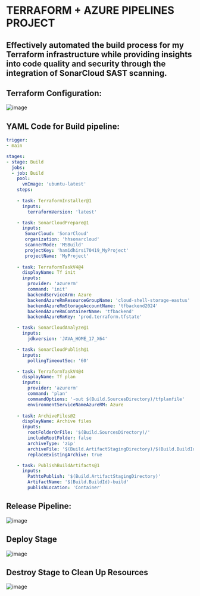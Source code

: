 # TERRAFORM + AZURE PIPELINES PROJECT

## Effectively automated the build process for my Terraform infrastructure while providing insights into code quality and security through the integration of SonarCloud SAST scanning.

## Terraform Configuration:

![image](https://github.com/CloudHirsi/TFproject/assets/153539293/f4abd146-0365-48ab-aae0-f7dfd171a9af)


## YAML Code for Build pipeline:

``` YAML
trigger: 
- main

stages:
- stage: Build
  jobs:
  - job: Build
    pool:
      vmImage: 'ubuntu-latest'
    steps:
    
    - task: TerraformInstaller@1
      inputs:
        terraformVersion: 'latest'

    - task: SonarCloudPrepare@1
      inputs:
       SonarCloud: 'SonarCloud'
       organization: 'hhsonarcloud'
       scannerMode: 'MSBuild'
       projectKey: 'hamidhirsi70419_MyProject'
       projectName: 'MyProject'
 
    - task: TerraformTaskV4@4
      displayName: Tf init
      inputs:
        provider: 'azurerm'
        command: 'init'
        backendServiceArm: Azure
        backendAzureRmResourceGroupName: 'cloud-shell-storage-eastus'
        backendAzureRmStorageAccountName: 'tfbackend2024'
        backendAzureRmContainerName: 'tfbackend'
        backendAzureRmKey: 'prod.terraform.tfstate'

    - task: SonarCloudAnalyze@1
      inputs:
        jdkversion: 'JAVA_HOME_17_X64'

    - task: SonarCloudPublish@1
      inputs:
        pollingTimeoutSec: '60'

    - task: TerraformTaskV4@4
      displayName: Tf plan
      inputs:
        provider: 'azurerm'
        command: 'plan'
        commandOptions: '-out $(Build.SourcesDirectory)/tfplanfile'
        environmentServiceNameAzureRM: Azure
      
    - task: ArchiveFiles@2
      displayName: Archive files
      inputs:
        rootFolderOrFile: '$(Build.SourcesDirectory)/'
        includeRootFolder: false
        archiveType: 'zip'
        archiveFile: '$(Build.ArtifactStagingDirectory)/$(Build.BuildId).zip'
        replaceExistingArchive: true

    - task: PublishBuildArtifacts@1
      inputs:
        PathtoPublish: '$(Build.ArtifactStagingDirectory)'
        ArtifactName: '$(Build.BuildId)-build'
        publishLocation: 'Container'
```
## Release Pipeline:

![image](https://github.com/CloudHirsi/TFproject/assets/153539293/e99bd4f5-d5e2-4ff5-a76a-8f0f71c8dbc6)

## Deploy Stage

![image](https://github.com/CloudHirsi/TFproject/assets/153539293/9d33fb53-03c2-4d5b-9281-37b0d533a64d)

## Destroy Stage to Clean Up Resources

![image](https://github.com/CloudHirsi/TFproject/assets/153539293/2c926c92-f3b7-4c77-8b32-61cf44e98e20)




